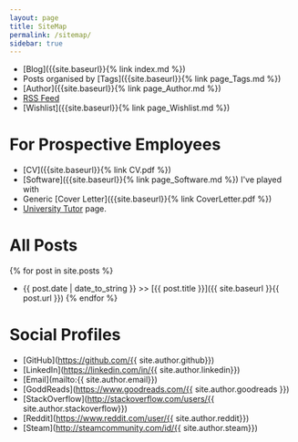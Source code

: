```yaml
---
layout: page
title: SiteMap
permalink: /sitemap/
sidebar: true
---
```


- [Blog]({{site.baseurl}}{% link index.md %})
- Posts organised by [Tags]({{site.baseurl}}{% link page_Tags.md %})
- [Author]({{site.baseurl}}{% link page_Author.md %})
- [RSS Feed](/atom.xml)
- [Wishlist]({{site.baseurl}}{% link page_Wishlist.md %})

<h1> For Prospective Employees </h1>

- [CV]({{site.baseurl}}{% link CV.pdf %})
- [Software]({{site.baseurl}}{% link page_Software.md %}) I've played with
- Generic [Cover Letter]({{site.baseurl}}{% link CoverLetter.pdf %})
- [University Tutor](http://porto.universitytutor.com/tutors/944174) page.

<h1> All Posts </h1>

{% for post in site.posts %}   
- {{ post.date | date_to_string }} >> [{{ post.title }}]({{ site.baseurl }}{{ post.url }}) {% endfor %}

<h1> Social Profiles </h1>

- [GitHub](https://github.com/{{ site.author.github}})
- [LinkedIn](https://linkedin.com/in/{{ site.author.linkedin}})
- [Email](mailto:{{ site.author.email}})
- [GoddReads](https://www.goodreads.com/{{ site.author.goodreads }})
- [StackOverflow](http://stackoverflow.com/users/{{ site.author.stackoverflow}})
- [Reddit](https://www.reddit.com/user/{{ site.author.reddit}})
- [Steam](http://steamcommunity.com/id/{{ site.author.steam}})